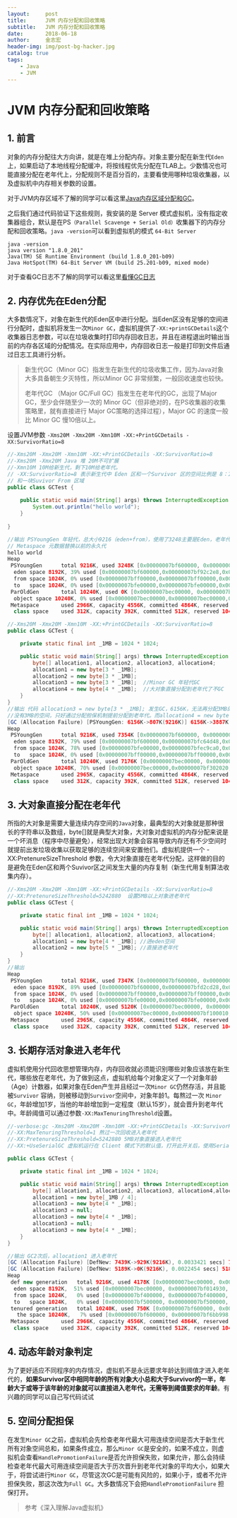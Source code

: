 ```yaml
---
layout:     post
title:      JVM 内存分配和回收策略
subtitle:   JVM 内存分配和回收策略
date:       2018-06-18
author:     金志宏
header-img: img/post-bg-hacker.jpg
catalog: true
tags:
    - Java
    - JVM
---
```

# JVM 内存分配和回收策略

## 1. 前言

对象的内存分配往大方向讲，就是在堆上分配内存。对象主要分配在新生代`Eden`上，如果启动了本地线程分配缓冲，将按线程优先分配在TLAB上。少数情况也可能直接分配在老年代上，分配规则不是百分百的，主要看使用哪种垃圾收集器，以及虚拟机中内存相关参数的设置。

对于JVM内存区域不了解的同学可以看这里[Java内存区域分配和GC](https://jinzhihong.github.io/2018/06/11/JVM-内存区域和GC/)。

之后我们通过代码验证下这些规则，我安装的是 Server 模式虚拟机，没有指定收集器组合，默认是在PS`（Parallel Scavenge + Serial Old）`收集器下的内存分配和回收策略。`java -version`可以看到虚拟机的模式 `64-Bit Server`

```shell
java -version
java version "1.8.0_201"
Java(TM) SE Runtime Environment (build 1.8.0_201-b09)
Java HotSpot(TM) 64-Bit Server VM (build 25.201-b09, mixed mode)
```

对于查看GC日志不了解的同学可以看这里[看懂GC日志](https://jinzhihong.github.io/2018/06/15/JVM-看懂GC日志/)

## 2. 内存优先在Eden分配

大多数情况下，对象在新生代的Eden区中进行分配。当Eden区没有足够的空间进行分配时，虚拟机将发生一次`Minor GC`，虚拟机提供了`-XX:+printGCDetails`这个收集器日志参数，可以在垃圾收集时打印内存回收日志，并且在进程退出时输出当前的内存各区域的分配情况。在实际应用中，内存回收日志一般是打印到文件后通过日志工具进行分析。

> 新生代GC（Minor GC）指发生在新生代的垃圾收集工作，因为Java对象大多具备朝生夕灭特性，所以Minor GC 非常频繁，一般回收速度也较快。
>
> 老年代GC （Major GC/Full GC）指发生在老年代的GC，出现了Major GC，至少会伴随至少一次的 Minor GC（但非绝对的，在PS收集器的收集策略里，就有直接进行 Major GC策略的选择过程），Major GC 的速度一般比 Minor GC 慢10倍以上。



设置JVM参数 `-Xms20M -Xmx20M -Xmn10M -XX:+PrintGCDetails -XX:SurvivorRatio=8`

```java
//-Xms20M -Xmx20M -Xmn10M -XX:+PrintGCDetails -XX:SurvivorRatio=8
//-Xms20M -Xmx20M Java 堆 20M不可扩展
//-Xmn10M 10M给新生代，剩下10M给老年代。
// -XX:SurvivorRatio=8 表示新生代中 Eden 区和一个Survivor 区的空间比例是 8：1，新生代只使用Eden
// 和一块Suvivor From 区域
public class GCTest {
  
    public static void main(String[] args) throws InterruptedException {
        System.out.println("hello world");
    }
  
}

//输出 PSYoungGen 年轻代，总大小9216（eden+from），使用了3248主要是Eden，老年代总大小10240 使用0
// Metaspace 元数据替换以前的永久代
hello world
Heap
 PSYoungGen      total 9216K, used 3248K [0x00000007bf600000, 0x00000007c0000000, 0x00000007c0000000)
  eden space 8192K, 39% used [0x00000007bf600000,0x00000007bf92c2e8,0x00000007bfe00000)
  from space 1024K, 0% used [0x00000007bff00000,0x00000007bff00000,0x00000007c0000000)
  to   space 1024K, 0% used [0x00000007bfe00000,0x00000007bfe00000,0x00000007bff00000)
 ParOldGen       total 10240K, used 0K [0x00000007bec00000, 0x00000007bf600000, 0x00000007bf600000)
  object space 10240K, 0% used [0x00000007bec00000,0x00000007bec00000,0x00000007bf600000)
 Metaspace       used 2966K, capacity 4556K, committed 4864K, reserved 1056768K
  class space    used 312K, capacity 392K, committed 512K, reserved 1048576K
```

```java
//-Xms20M -Xmx20M -Xmn10M -XX:+PrintGCDetails -XX:SurvivorRatio=8
public class GCTest {

    private static final int _1MB = 1024 * 1024;

    public static void main(String[] args) throws InterruptedException {
        byte[] allocation1, allocation2, allocation3, allocation4;
        allocation1 = new byte[3 * _1MB];
        allocation2 = new byte[3 * _1MB];
        allocation3 = new byte[3 * _1MB];  //Minor GC 年轻代GC
        allocation4 = new byte[4 * _1MB];  //大对象直接分配到老年代了不GC
    }
}
//输出 代码 allocation3 = new byte[3 * _1MB]; 发生GC，6156K，无法再分配3MB的内存空间，而From 区
//没有3MB的空间，只好通过分配担保机制提前分配到老年代。而allocation4 = new byte[4 * _1MB];创建大对象，则直接放入老年代存储（这个不是绝对的，还是看收集器收集规则，可以多试试）。所以最后老年代是3MB+4MB
[GC (Allocation Failure) [PSYoungGen: 6156K->807K(9216K)] 6156K->3887K(19456K), 0.0055147 secs] [Times: user=0.02 sys=0.01, real=0.01 secs] 
Heap
 PSYoungGen      total 9216K, used 7354K [0x00000007bf600000, 0x00000007c0000000, 0x00000007c0000000)
  eden space 8192K, 79% used [0x00000007bf600000,0x00000007bfc64d48,0x00000007bfe00000)
  from space 1024K, 78% used [0x00000007bfe00000,0x00000007bfec9ca0,0x00000007bff00000)
  to   space 1024K, 0% used [0x00000007bff00000,0x00000007bff00000,0x00000007c0000000)
 ParOldGen       total 10240K, used 7176K [0x00000007bec00000, 0x00000007bf600000, 0x00000007bf600000)
  object space 10240K, 70% used [0x00000007bec00000,0x00000007bf302020,0x00000007bf600000)
 Metaspace       used 2965K, capacity 4556K, committed 4864K, reserved 1056768K
  class space    used 312K, capacity 392K, committed 512K, reserved 1048576K
```

## 3. 大对象直接分配在老年代

所指的大对象是需要大量连续内存空间的`Java`对象，最典型的大对象就是那种很长的字符串以及数组，byte[]就是典型大对象，大对象对虚拟机的内存分配来说是一个坏消息（程序中尽量避免），经常出现大对象会容易导致内存还有不少空间时就提前出发垃圾收集以获取足够的连续空间来安置他们。虚拟机提供一个 -XX:PretenureSizeThreshold 参数，令大对象直接在老年代分配，这样做的目的是避免在Eden区和两个Suvivor区之间发生大量的内存复制（新生代用复制算法收集内存）。

```java
//-Xms20M -Xmx20M -Xmn10M -XX:+PrintGCDetails -XX:SurvivorRatio=8 
//-XX:PretenureSizeThreshold=5242880  设置5MB以上对象进老年代
public class GCTest {

    private static final int _1MB = 1024 * 1024;

    public static void main(String[] args) throws InterruptedException {
        byte[] allocation1, allocation2, allocation3, allocation4;
        allocation1 = new byte[4 * _1MB]; //进eden空间
        allocation2 = new byte[5 * _1MB]; //直接进老年代
    }
}
//输出
Heap
 PSYoungGen      total 9216K, used 7347K [0x00000007bf600000, 0x00000007c0000000, 0x00000007c0000000)
  eden space 8192K, 89% used [0x00000007bf600000,0x00000007bfd2cd28,0x00000007bfe00000)
  from space 1024K, 0% used [0x00000007bff00000,0x00000007bff00000,0x00000007c0000000)
  to   space 1024K, 0% used [0x00000007bfe00000,0x00000007bfe00000,0x00000007bff00000)
 ParOldGen       total 10240K, used 5120K [0x00000007bec00000, 0x00000007bf600000, 0x00000007bf600000)
  object space 10240K, 50% used [0x00000007bec00000,0x00000007bf100010,0x00000007bf600000)
 Metaspace       used 2965K, capacity 4556K, committed 4864K, reserved 1056768K
  class space    used 312K, capacity 392K, committed 512K, reserved 1048576K
```

## 3. 长期存活对象进入老年代

虚拟机使用分代回收思想管理内存，内存回收就必须能识别哪些对象应该放在新生代，哪些放在老年代，为了做到这点，虚拟机给每个对象定义了一个对象年龄（Age）计数器，如果对象在Eden产生并且经过一次`Minor GC`仍然存活，并且能被`Survivor` 容纳，则被移动到`Survivor`空间中，对象年龄1。每熬过一次 `Minor GC`，年龄增加1岁，当他的年龄增加到一定程度（默认15岁），就会晋升到老年代中。年龄阈值可以通过参数`-XX:MaxTenuringThreshold`设置。

```java
//-verbose:gc -Xms20M -Xmx20M -Xmn10M -XX:+PrintGCDetails -XX:SurvivorRatio=8 
//-XX:MaxTenuringThreshold=1 熬过一次回收进入老年代
//-XX:PretenureSizeThreshold=5242880 5MB对象直接进入老年代
//-XX:+UseSerialGC 虚拟机运行在 Client 模式下的默认值，打开此开关后，使用Serial + Serial Old 收集器组合进行内存回收 在此环境测试

public class GCTest {

    private static final int _1MB = 1024 * 1024;

    public static void main(String[] args) throws InterruptedException {
        byte[] allocation1, allocation2, allocation3, allocation4,allocation5;
        allocation1 = new byte[_1MB / 4];
        allocation3 = new byte[4 * _1MB];
        allocation3 = null;
        allocation3 = new byte[4 * _1MB];
        allocation3 = null;
        allocation3 = new byte[4 * _1MB];
    }
}

//输出 GC2次后，allocation1 进入老年代
[GC (Allocation Failure) [DefNew: 7439K->929K(9216K), 0.0033421 secs] 7439K->929K(19456K), 0.0034009 secs] [Times: user=0.00 sys=0.00, real=0.00 secs] 
[GC (Allocation Failure) [DefNew: 5189K->0K(9216K), 0.0022454 secs] 5189K->750K(19456K), 0.0022992 secs] [Times: user=0.00 sys=0.00, real=0.01 secs] 
Heap
 def new generation   total 9216K, used 4178K [0x00000007bec00000, 0x00000007bf600000, 0x00000007bf600000)
  eden space 8192K,  51% used [0x00000007bec00000, 0x00000007bf014930, 0x00000007bf400000)
  from space 1024K,   0% used [0x00000007bf400000, 0x00000007bf400000, 0x00000007bf500000)
  to   space 1024K,   0% used [0x00000007bf500000, 0x00000007bf500000, 0x00000007bf600000)
 tenured generation   total 10240K, used 750K [0x00000007bf600000, 0x00000007c0000000, 0x00000007c0000000)
   the space 10240K,   7% used [0x00000007bf600000, 0x00000007bf6bb998, 0x00000007bf6bba00, 0x00000007c0000000)
 Metaspace       used 2966K, capacity 4556K, committed 4864K, reserved 1056768K
  class space    used 312K, capacity 392K, committed 512K, reserved 1048576K
```

## 4. 动态年龄对象判定

为了更好适应不同程序的内存情况，虚拟机不是永远要求年龄达到阈值才进入老年代的，**如果Survivor区中相同年龄的所有对象大小总和大于Survivor的一半，年龄大于或等于该年龄的对象就可以直接进入老年代，无需等到阈值要求的年龄**。有兴趣的同学可以自己写代码试试

## 5. 空间分配担保

在发生`Minor GC`之前，虚拟机会先检查老年代最大可用连续空间是否大于新生代所有对象空间总和，如果条件成立，那么`Minor GC`是安全的，如果不成立，则虚拟机会查看`HandlePromotionFailure`是否允许担保失败，如果允许，那么会持续检查老年代最大可用连续空间是否大于历次晋升到老年代对象的平均大小，如果大于，将尝试进行`Minor GC`，尽管这次GC是可能有风险的，如果小于，或者不允许担保失败，那这次改为`Full GC`。大多数情况下会把`HandlePromotionFailure` 担保打开。

> 参考《深入理解Java虚拟机》